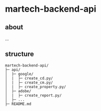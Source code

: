 # martech-backend-api


## about
...


## structure
```
martech-backend-api/
├─ api/
│  ├─ google/
│  |  ├─ create_cd.py/
│  |  ├─ create_cm.py/
│  |  ├─ create_property.py/
│  ├─ adobe/
│  |  ├─ create_report.py/
│  ├─ ...
├─ README.md
```